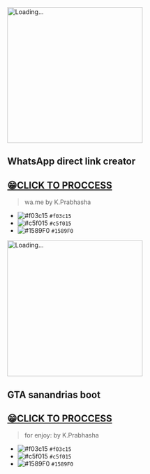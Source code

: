 <img src="K.Prabhasha.gif" alt="Loading..." width="310"/>

## WhatsApp direct link creator

## [😁CLICK TO PROCCESS](http://htmlpreview.github.io/?https://github.com/prabhasha2006/My-Projects/blob/main/wa.html)

> wa.me by K.Prabhasha


- ![#f03c15](https://via.placeholder.com/15/f03c15/f03c15.png) `#f03c15`
- ![#c5f015](https://via.placeholder.com/15/c5f015/c5f015.png) `#c5f015`
- ![#1589F0](https://via.placeholder.com/15/1589F0/1589F0.png) `#1589F0`


<img src="K.Prabhasha.gif" alt="Loading..." width="310"/>

## GTA sanandrias boot

## [😁CLICK TO PROCCESS](http://htmlpreview.github.io/?https://github.com/prabhasha2006/My-Projects/blob/main/index.html)

> for enjoy: by K.Prabhasha


- ![#f03c15](https://via.placeholder.com/15/f03c15/f03c15.png) `#f03c15`
- ![#c5f015](https://via.placeholder.com/15/c5f015/c5f015.png) `#c5f015`
- ![#1589F0](https://via.placeholder.com/15/1589F0/1589F0.png) `#1589F0`
